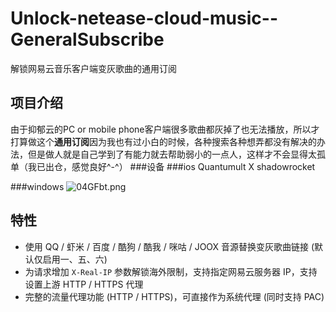 # Unlock-netease-cloud-music--GeneralSubscribe

解锁网易云音乐客户端变灰歌曲的通用订阅

## 项目介绍

由于抑郁云的PC or mobile phone客户端很多歌曲都灰掉了也无法播放，所以才打算做这个**通用订阅**因为我也有过小白的时候，各种搜索各种想弄都没有解决的办法，但是做人就是自己学到了有能力就去帮助弱小的一点人，这样才不会显得太孤单（我已出仓，感觉良好^-^）
###设备
###ios
Quantumult X shadowrocket

###windows
![04GFbt.png](https://s1.ax1x.com/2020/10/14/04GFbt.png)

## 特性
- 使用 QQ / 虾米 / 百度 / 酷狗 / 酷我 / 咪咕 / JOOX 音源替换变灰歌曲链接 (默认仅启用一、五、六)
- 为请求增加 `X-Real-IP` 参数解锁海外限制，支持指定网易云服务器 IP，支持设置上游 HTTP / HTTPS 代理
- 完整的流量代理功能 (HTTP / HTTPS)，可直接作为系统代理 (同时支持 PAC)
